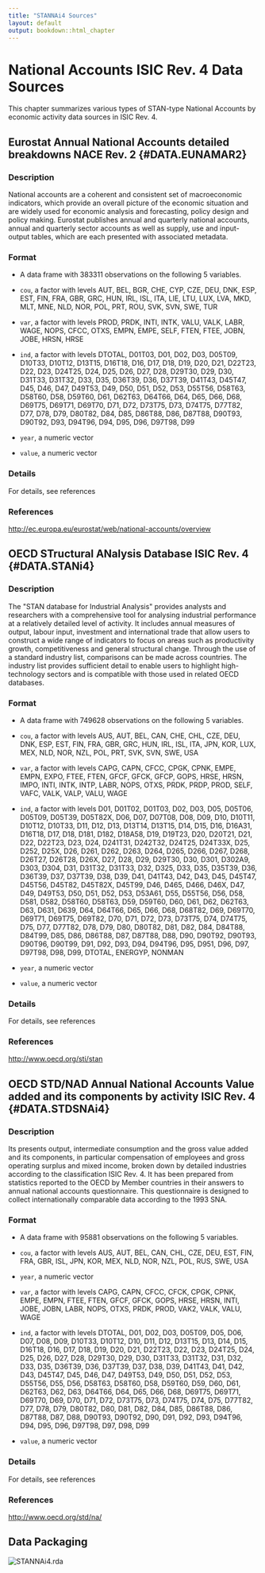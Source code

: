 ```yaml
---
title: "STANNAi4 Sources"
layout: default
output: bookdown::html_chapter
---
```


# National Accounts ISIC Rev. 4 Data Sources

This chapter summarizes various types of STAN-type National Accounts by economic activity data sources in ISIC Rev. 4.

## Eurostat Annual National Accounts detailed breakdowns NACE Rev. 2 {#DATA.EUNAMAR2}
### Description 

 National accounts are a coherent and consistent set of macroeconomic indicators, which provide an overall picture of the economic situation and are widely used for economic analysis and forecasting, policy design and policy making. Eurostat publishes annual and quarterly national accounts, annual and quarterly sector accounts as well as supply, use and input-output tables, which are each presented with associated metadata.

### Format 
  - A data frame with 383311 observations on the following 5 variables.

  - `cou`, a factor with levels AUT, BEL, BGR, CHE, CYP, CZE, DEU, DNK, ESP, EST, FIN, FRA, GBR, GRC, HUN, IRL, ISL, ITA, LIE, LTU, LUX, LVA, MKD, MLT, MNE, NLD, NOR, POL, PRT, ROU, SVK, SVN, SWE, TUR
  - `var`, a factor with levels PROD, PRDK, INTI, INTK, VALU, VALK, LABR, WAGE, NOPS, CFCC, OTXS, EMPN, EMPE, SELF, FTEN, FTEE, JOBN, JOBE, HRSN, HRSE
  - `ind`, a factor with levels DTOTAL, D01T03, D01, D02, D03, D05T09, D10T33, D10T12, D13T15, D16T18, D16, D17, D18, D19, D20, D21, D22T23, D22, D23, D24T25, D24, D25, D26, D27, D28, D29T30, D29, D30, D31T33, D31T32, D33, D35, D36T39, D36, D37T39, D41T43, D45T47, D45, D46, D47, D49T53, D49, D50, D51, D52, D53, D55T56, D58T63, D58T60, D58, D59T60, D61, D62T63, D64T66, D64, D65, D66, D68, D69T75, D69T71, D69T70, D71, D72, D73T75, D73, D74T75, D77T82, D77, D78, D79, D80T82, D84, D85, D86T88, D86, D87T88, D90T93, D90T92, D93, D94T96, D94, D95, D96, D97T98, D99
  - `year`, a numeric vector
  - `value`, a numeric vector

### Details 

 For details, see references

### References 

 http://ec.europa.eu/eurostat/web/national-accounts/overview

## OECD STructural ANalysis Database ISIC Rev. 4 {#DATA.STANi4}
### Description 

 The "STAN database for Industrial Analysis" provides analysts and researchers with a comprehensive tool for analysing industrial performance at a relatively detailed level of activity. It includes annual measures of output, labour input, investment and international trade that allow users to construct a wide range of indicators to focus on areas such as productivity growth, competitiveness and general structural change. Through the use of a standard industry list, comparisons can be made across countries. The industry list provides sufficient detail to enable users to highlight high-technology sectors and is compatible with those used in related OECD databases.

### Format 
  - A data frame with 749628 observations on the following 5 variables.

  - `cou`, a factor with levels AUS, AUT, BEL, CAN, CHE, CHL, CZE, DEU, DNK, ESP, EST, FIN, FRA, GBR, GRC, HUN, IRL, ISL, ITA, JPN, KOR, LUX, MEX, NLD, NOR, NZL, POL, PRT, SVK, SVN, SWE, USA
  - `var`, a factor with levels CAPG, CAPN, CFCC, CPGK, CPNK, EMPE, EMPN, EXPO, FTEE, FTEN, GFCF, GFCK, GFCP, GOPS, HRSE, HRSN, IMPO, INTI, INTK, INTP, LABR, NOPS, OTXS, PRDK, PRDP, PROD, SELF, VAFC, VALK, VALP, VALU, WAGE
  - `ind`, a factor with levels D01, D01T02, D01T03, D02, D03, D05, D05T06, D05T09, D05T39, D05T82X, D06, D07, D07T08, D08, D09, D10, D10T11, D10T12, D10T33, D11, D12, D13, D13T14, D13T15, D14, D15, D16, D16A31, D16T18, D17, D18, D181, D182, D18A58, D19, D19T23, D20, D20T21, D21, D22, D22T23, D23, D24, D241T31, D242T32, D24T25, D24T33X, D25, D252, D25X, D26, D261, D262, D263, D264, D265, D266, D267, D268, D26T27, D26T28, D26X, D27, D28, D29, D29T30, D30, D301, D302A9, D303, D304, D31, D31T32, D31T33, D32, D325, D33, D35, D35T39, D36, D36T39, D37, D37T39, D38, D39, D41, D41T43, D42, D43, D45, D45T47, D45T56, D45T82, D45T82X, D45T99, D46, D465, D466, D46X, D47, D49, D49T53, D50, D51, D52, D53, D53A61, D55, D55T56, D56, D58, D581, D582, D58T60, D58T63, D59, D59T60, D60, D61, D62, D62T63, D63, D631, D639, D64, D64T66, D65, D66, D68, D68T82, D69, D69T70, D69T71, D69T75, D69T82, D70, D71, D72, D73, D73T75, D74, D74T75, D75, D77, D77T82, D78, D79, D80, D80T82, D81, D82, D84, D84T88, D84T99, D85, D86, D86T88, D87, D87T88, D88, D90, D90T92, D90T93, D90T96, D90T99, D91, D92, D93, D94, D94T96, D95, D951, D96, D97, D97T98, D98, D99, DTOTAL, ENERGYP, NONMAN
  - `year`, a numeric vector
  - `value`, a numeric vector

### Details 

 For details, see references

### References 

 http://www.oecd.org/sti/stan

## OECD STD/NAD Annual National Accounts Value added and its components by activity ISIC Rev. 4 {#DATA.STDSNAi4}
### Description 

 Its presents output, intermediate consumption and the gross value added and its components, in particular compensation of employees and gross operating surplus and mixed income, broken down by detailed industries according to the classification ISIC Rev. 4. It has been prepared from statistics reported to the OECD by Member countries in their answers to annual national accounts questionnaire. This questionnaire is designed to collect internationally comparable data according to the 1993 SNA.

### Format 
  - A data frame with 95881 observations on the following 5 variables.

  - `cou`, a factor with levels AUS, AUT, BEL, CAN, CHL, CZE, DEU, EST, FIN, FRA, GBR, ISL, JPN, KOR, MEX, NLD, NOR, NZL, POL, RUS, SWE, USA
  - `year`, a numeric vector
  - `var`, a factor with levels CAPG, CAPN, CFCC, CFCK, CPGK, CPNK, EMPE, EMPN, FTEE, FTEN, GFCF, GFCK, GOPS, HRSE, HRSN, INTI, JOBE, JOBN, LABR, NOPS, OTXS, PRDK, PROD, VAK2, VALK, VALU, WAGE
  - `ind`, a factor with levels DTOTAL, D01, D02, D03, D05T09, D05, D06, D07, D08, D09, D10T33, D10T12, D10, D11, D12, D13T15, D13, D14, D15, D16T18, D16, D17, D18, D19, D20, D21, D22T23, D22, D23, D24T25, D24, D25, D26, D27, D28, D29T30, D29, D30, D31T33, D31T32, D31, D32, D33, D35, D36T39, D36, D37T39, D37, D38, D39, D41T43, D41, D42, D43, D45T47, D45, D46, D47, D49T53, D49, D50, D51, D52, D53, D55T56, D55, D56, D58T63, D58T60, D58, D59T60, D59, D60, D61, D62T63, D62, D63, D64T66, D64, D65, D66, D68, D69T75, D69T71, D69T70, D69, D70, D71, D72, D73T75, D73, D74T75, D74, D75, D77T82, D77, D78, D79, D80T82, D80, D81, D82, D84, D85, D86T88, D86, D87T88, D87, D88, D90T93, D90T92, D90, D91, D92, D93, D94T96, D94, D95, D96, D97T98, D97, D98, D99
  - `value`, a numeric vector

### Details 

 For details, see references

### References 

 http://www.oecd.org/std/na/

## Data Packaging

![STANNAi4.rda](diagrams/stannai4.svg)

